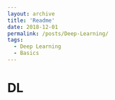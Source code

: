 ```yaml
---
layout: archive
title: 'Readme'
date: 2018-12-01
permalink: /posts/Deep-Learning/
tags:
  - Deep Learning
  - Basics
---
```


# DL
